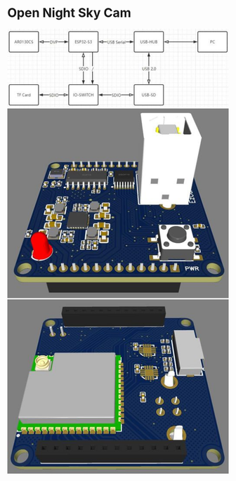 # Open Night Sky Cam

![architecture](assets/ezcam.jpg "ezcam_architecture")
![pcb](assets/ezcam_top.jpg "ezcam_top")
![pcb](assets/ezcam_bottom.jpg "ezcam_bottom")